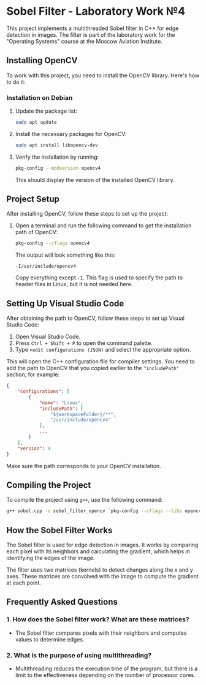 # Sobel Filter - Laboratory Work №4

This project implements a multithreaded Sobel filter in C++ for edge detection in images. The filter is part of the laboratory work for the "Operating Systems" course at the Moscow Aviation Institute.

## Installing OpenCV

To work with this project, you need to install the OpenCV library. Here's how to do it:

### Installation on Debian

1. Update the package list:
   ```bash
   sudo apt update
   ```

2. Install the necessary packages for OpenCV:
   ```bash
   sudo apt install libopencv-dev
   ```

3. Verify the installation by running:
   ```bash
   pkg-config --modversion opencv4
   ```
   This should display the version of the installed OpenCV library.

## Project Setup

After installing OpenCV, follow these steps to set up the project:

1. Open a terminal and run the following command to get the installation path of OpenCV:
   ```bash
   pkg-config --cflags opencv4
   ```
   The output will look something like this:
   ```
   -I/usr/include/opencv4
   ```
   Copy everything except `-I`. This flag is used to specify the path to header files in Linux, but it is not needed here.

## Setting Up Visual Studio Code

After obtaining the path to OpenCV, follow these steps to set up Visual Studio Code:

1. Open Visual Studio Code.
2. Press `Ctrl + Shift + P` to open the command palette.
3. Type `>edit configurations (JSON)` and select the appropriate option.

This will open the C++ configuration file for compiler settings. You need to add the path to OpenCV that you copied earlier to the `"includePath"` section, for example:

```json
{
    "configurations": [
        {
            "name": "Linux",
            "includePath": [
                "${workspaceFolder}/**",
                "/usr/include/opencv4"
            ],
            ...
        }
    ],
    "version": 4
}
```

Make sure the path corresponds to your OpenCV installation.

## Compiling the Project

To compile the project using `g++`, use the following command:

```bash
g++ sobel.cpp -o sobel_filter_opencv `pkg-config --cflags --libs opencv4` -pthread
```

## How the Sobel Filter Works

The Sobel filter is used for edge detection in images. It works by comparing each pixel with its neighbors and calculating the gradient, which helps in identifying the edges of the image.

The filter uses two matrices (kernels) to detect changes along the x and y axes. These matrices are convolved with the image to compute the gradient at each point.

## Frequently Asked Questions

### 1. How does the Sobel filter work? What are these matrices?
- The Sobel filter compares pixels with their neighbors and computes values to determine edges.

### 2. What is the purpose of using multithreading?
- Multithreading reduces the execution time of the program, but there is a limit to the effectiveness depending on the number of processor cores.
